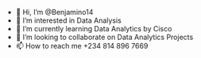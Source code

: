 - 👋 Hi, I’m @Benjamino14
- 👀 I’m interested in Data Analysis
- 🌱 I’m currently learning Data Analytics by Cisco
- 💞️ I’m looking to collaborate on Data Analytics Projects
- 📫 How to reach me +234 814 896 7669

<!---
Benjamino14/Benjamino14 is a ✨ special ✨ repository because its `README.md` (this file) appears on your GitHub profile.
You can click the Preview link to take a look at your changes.
--->
